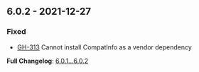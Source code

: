 
## 6.0.2 - 2021-12-27

### Fixed

- [GH-313](https://github.com/llaville/php-compatinfo/issues/313) Cannot install CompatInfo as a vendor dependency

**Full Changelog**: [6.0.1...6.0.2](https://github.com/llaville/php-compatinfo/compare/6.0.1...6.0.2)
